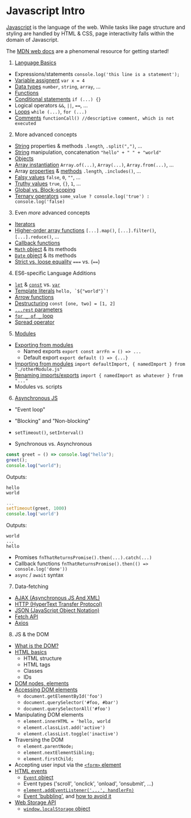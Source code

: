 # Javascript Intro

[Javascript](https://developer.mozilla.org/en-US/docs/Web/JavaScript) is the language of the web. While tasks like page structure and
styling are handled by HTML & CSS, page interactivity falls within the domain
of Javascript.

The [MDN web docs](https://developer.mozilla.org/en-US/docs/Learn/Getting_started_with_the_web) are a phenomenal resource for getting started!

1. [Language Basics](https://developer.mozilla.org/en-US/docs/Learn/Getting_started_with_the_web/JavaScript_basics#language_basics_crash_course)

- Expressions/statements `console.log('this line is a statement');`
- [Variable assignent](https://developer.mozilla.org/en-US/docs/Learn/Getting_started_with_the_web/JavaScript_basics#variables) `var x = 4`
- [Data types](https://developer.mozilla.org/en-US/docs/Web/JavaScript/Guide/Grammar_and_Types) `number`, `string`, `array`, ...
- [Functions](https://developer.mozilla.org/en-US/docs/Web/JavaScript/Guide/Functions)
- [Conditional statements](https://developer.mozilla.org/en-US/docs/Learn/JavaScript/Building_blocks/conditionals#if...else_statements) `if (...) {}`
- Logical operators `&&`, `||`, `==`, ...
- [Loops](https://developer.mozilla.org/en-US/docs/Web/JavaScript/Guide/Loops_and_iteration) `while (...)`, `for (...)`
- [Comments](https://developer.mozilla.org/en-US/docs/Learn/Getting_started_with_the_web/JavaScript_basics#comments) `functionCall() //descriptive comment, which is not executed`

2. More advanced concepts

- [String](https://developer.mozilla.org/en-US/docs/Web/JavaScript/Reference/Global_Objects/String#description) properties & methods `.length`, `.split(",")`, ...
- [String](https://developer.mozilla.org/en-US/docs/Web/JavaScript/Reference/Global_Objects/String#description) manipulation, concatenation `"hello" + " " + "world"`
- [Objects](https://developer.mozilla.org/en-US/docs/Web/JavaScript/Reference/Global_Objects/Object)
- [Array instantiation](https://developer.mozilla.org/en-US/docs/Web/JavaScript/Reference/Global_Objects/Array#constructor) `Array.of(...)`, `Array(...)`, `Array.from(...)`, ...
- Array [properties](https://developer.mozilla.org/en-US/docs/Web/JavaScript/Reference/Global_Objects/Array#instance_properties) & [methods](https://developer.mozilla.org/en-US/docs/Web/JavaScript/Reference/Global_Objects/Array#instance_methods) `.length`, `.includes()`, ...
- [Falsy values](https://developer.mozilla.org/en-US/docs/Glossary/Falsy) `false`, `0`, `""`, ...
- [Truthy values](https://developer.mozilla.org/en-US/docs/Glossary/Truthy) `true`, `{}`, `1`, ...
- [Global vs. Block-scoping](https://developer.mozilla.org/en-US/docs/Glossary/Scope)
- [Ternary operators](https://developer.mozilla.org/en-US/docs/Web/JavaScript/Reference/Operators/Conditional_Operator) `some_value ? console.log('true') : console.log('false)`

3. Even _more_ advanced concepts

- [Iterators](https://developer.mozilla.org/en-US/docs/Web/JavaScript/Guide/Iterators_and_Generators#iterators)
- [Higher-order array functions](https://developer.mozilla.org/en-US/docs/Web/JavaScript/Reference/Global_Objects/Array#instance_methods) `[...].map()`, `[...].filter()`, `[...].reduce()`, ...
- [Callback functions](https://developer.mozilla.org/en-US/docs/Glossary/Callback_function)
- [`Math` object](https://developer.mozilla.org/en-US/docs/Web/JavaScript/Reference/Global_Objects/Math) & its methods
- [`Date` object](https://developer.mozilla.org/en-US/docs/Web/JavaScript/Reference/Global_Objects/Date) & its methods
- [Strict vs. loose equality](https://developer.mozilla.org/en-US/docs/Web/JavaScript/Equality_comparisons_and_sameness) `===` vs. (`==`)

4. ES6-specific Language Additions

- [`let`](https://developer.mozilla.org/en-US/docs/Web/JavaScript/Reference/Statements/let) & [`const`](https://developer.mozilla.org/en-US/docs/Web/JavaScript/Reference/Statements/const) vs. [`var`](https://developer.mozilla.org/en-US/docs/Web/JavaScript/Reference/Statements/var)
- [Template literals](https://developer.mozilla.org/en-US/docs/Web/JavaScript/Reference/Template_literals) `` hello, `${"world"}`! ``
- [Arrow functions](https://developer.mozilla.org/en-US/docs/Web/JavaScript/Reference/Functions/Arrow_functions)
- [Destructuring](https://developer.mozilla.org/en-US/docs/Web/JavaScript/Reference/Operators/Destructuring_assignment) `const [one, two] = [1, 2]`
- [`...rest` parameters](https://developer.mozilla.org/en-US/docs/Web/JavaScript/Reference/Functions/rest_parameters#description)
- [`for _ of _` loop](https://developer.mozilla.org/en-US/docs/Web/JavaScript/Reference/Statements/for...of)
- [Spread operator](https://developer.mozilla.org/en-US/docs/Web/JavaScript/Reference/Operators/Spread_syntax)

5. [Modules](https://developer.mozilla.org/en-US/docs/Web/JavaScript/Guide/Modules)

- [Exporting from modules](https://developer.mozilla.org/en-US/docs/Web/JavaScript/Guide/Modules#exporting_module_features)
  - Named exports `export const arrFn = () => ...`
  - Default export `export default () => {...}`
- [Importing from modules](https://developer.mozilla.org/en-US/docs/Web/JavaScript/Guide/Modules#importing_features_into_your_script) `import defaultImport, { namedImport } from "./otherModule.js"`
- [Renaming imports/exports](https://developer.mozilla.org/en-US/docs/Web/JavaScript/Guide/Modules#renaming_imports_and_exports) `import { namedImport as whatever } from "..."`
- Modules vs. scripts

6. [Asynchronous JS](https://developer.mozilla.org/en-US/docs/Learn/JavaScript/Asynchronous)

- "Event loop"
- "Blocking" and "Non-blocking"
- `setTimeout()`, `setInterval()`

- Synchronous vs. Asynchronous

```javascript
const greet = () => console.log("hello");
greet();
console.log("world");
```

Outputs:

```
hello
world
```

```javascript
...
setTimeout(greet, 1000)
console.log('world')
```

Outputs:

```
world
...
hello
```

- Promises `fnThatReturnsPromise().then(...).catch(...)`
- Callback functions `fnThatReturnsPromise().then(() => console.log('done'))`
- `async` / `await` syntax

7. Data-fetching

- [AJAX (Asynchronous JS And XML)](https://developer.mozilla.org/en-US/docs/Web/Guide/AJAX)
- [HTTP (HyperText Transfer Protocol)](https://developer.mozilla.org/en-US/docs/Web/HTTP)
- [JSON (JavaScript Object Notation)](https://developer.mozilla.org/en-US/docs/Learn/JavaScript/Objects/JSON)
- [Fetch API](https://developer.mozilla.org/en-US/docs/Web/API/Fetch_API/Using_Fetch)
- [Axios](https://axios-http.com/docs/example)

8. JS & the DOM

- [What is the DOM?](https://developer.mozilla.org/en-US/docs/Web/API/Document_Object_Model/Introduction#dom_and_javascript)
- [HTML basics](https://developer.mozilla.org/en-US/docs/Glossary/HTML#concept_and_syntax)
  - HTML structure
  - HTML tags
  - Classes
  - IDs
- [DOM nodes, elements](https://developer.mozilla.org/en-US/docs/Web/API/Document_Object_Model/Introduction#fundamental_data_types)
- [Accessing DOM elements](https://developer.mozilla.org/en-US/docs/Web/API/Document_object_model/Locating_DOM_elements_using_selectors)
  - `document.getElementById('foo')`
  - `document.querySelector('#foo, #bar')`
  - `document.querySelectorAll('#foo')`
- Manipulating DOM elements
  - `element.innerHTML = 'hello, world`
  - `element.classList.add('active')`
  - `element.classList.toggle('inactive')`
- Traversing the DOM
  - `element.parentNode;`
  - `element.nextElementSibling;`
  - `element.firstChild;`
- Accepting user input via the [`<form>` element](https://developer.mozilla.org/en-US/docs/Web/HTML/Element/form)
- [HTML events](https://developer.mozilla.org/en-US/docs/Learn/JavaScript/Building_blocks/Events)
  - [`Event` object](https://developer.mozilla.org/en-US/docs/Learn/JavaScript/Building_blocks/Events#event_objects)
  - Event types ('scroll', 'onclick', 'onload', 'onsubmit', ...)
  - [`element.addEventListener('...', handlerFn)`](https://developer.mozilla.org/en-US/docs/Learn/JavaScript/Building_blocks/Events#using_addeventlistener)
  - [Event 'bubbling'](https://developer.mozilla.org/en-US/docs/Learn/JavaScript/Building_blocks/Events#event_bubbling_and_capture), and [how to avoid it](https://developer.mozilla.org/en-US/docs/Learn/JavaScript/Building_blocks/Events#fixing_the_problem_with_stoppropagation)
- [Web Storage API](https://developer.mozilla.org/en-US/docs/Web/API/Web_Storage_API)
  - [`window.localStorage` object](https://developer.mozilla.org/en-US/docs/Web/API/Window/localStorage)
